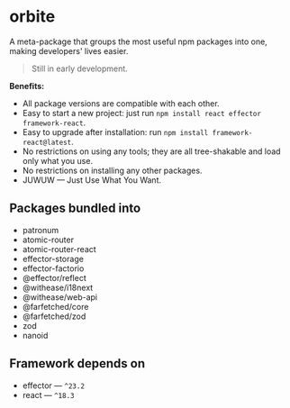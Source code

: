 # orbite

A meta-package that groups the most useful npm packages into one, making developers' lives easier.

> Still in early development.

**Benefits:**

- All package versions are compatible with each other.
- Easy to start a new project: just run `npm install react effector framework-react`.
- Easy to upgrade after installation: run `npm install framework-react@latest`.
- No restrictions on using any tools; they are all tree-shakable and load only what you use.
- No restrictions on installing any other packages.
- JUWUW — Just Use What You Want.

## Packages bundled into

- patronum
- atomic-router
- atomic-router-react
- effector-storage
- effector-factorio
- @effector/reflect
- @withease/i18next
- @withease/web-api
- @farfetched/core
- @farfetched/zod
- zod
- nanoid

## Framework depends on

- effector — `^23.2`
- react — `^18.3`
